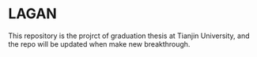 # LAGAN
This repository is the projrct of graduation thesis at Tianjin University, and the repo will be updated when make new breakthrough.
